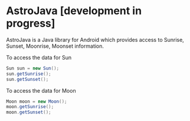 # AstroJava [development in progress]

AstroJava is a Java library for Android which provides access to Sunrise, Sunset, Moonrise, Moonset information.

To access the data for Sun
```java
Sun sun = new Sun();
sun.getSunrise();
sun.getSunset();
```

To access the data for Moon
```java
Moon moon = new Moon();
moon.getSunrise();
moon.getSunset();
```